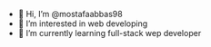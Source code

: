 - 👋 Hi, I’m @mostafaabbas98
- 👀 I’m interested in web developing
- 🌱 I’m currently learning full-stack wep developer


<!---
mostafaabbas98/mostafaabbas98 is a ✨ special ✨ repository because its `README.md` (this file) appears on your GitHub profile.
You can click the Preview link to take a look at your changes.
--->
